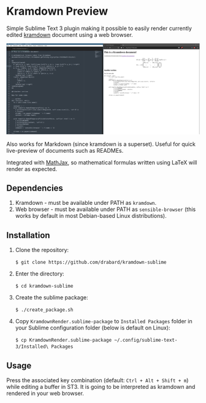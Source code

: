 # Kramdown Preview

Simple Sublime Text 3 plugin making it possible to easily render currently edited
[kramdown](https://kramdown.gettalong.org/) document using a web browser.

![Example](res/example.png)

Also works for Markdown (since kramdown is a superset).
Useful for quick live-preview of documents such as READMEs.

Integrated with [MathJax](https://www.mathjax.org/), so mathematical formulas 
written using LaTeX will render as expected.

## Dependencies

1. Kramdown - must be available under PATH as `kramdown`.
2. Web browser - must be available under PATH as `sensible-browser` (this works
	by default in most Debian-based Linux distributions).

## Installation

1. Clone the repository: 

	`$ git clone https://github.com/drabard/kramdown-sublime`

2. Enter the directory: 
	
	`$ cd kramdown-sublime`

3. Create the sublime package: 
	
	`$ ./create_package.sh`

4. Copy `KramdownRender.sublime-package` to `Installed Packages` folder in your Sublime configuration folder (below is default on Linux):

	`$ cp KramdownRender.sublime-package ~/.config/sublime-text-3/Installed\ Packages`

## Usage

Press the associated key combination (default: `Ctrl + Alt + Shift + m`) 
while editing a buffer in ST3. It is going to be interpreted as kramdown and 
rendered in your web browser.
